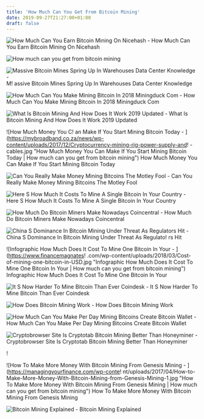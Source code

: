 ```yaml
---
title: 'How Much Can You Get From Bitcoin Mining'
date: 2019-09-27T21:27:00+01:00
draft: false
---
```


![How Much Can You Earn Bitcoin Mining On Nicehash - ](https://i.ytimg.com/vi/k7gxHJUlei8/maxresdefault.jpg "How Much Can You Earn Bitcoin Mining On Nicehash | How much can you get from bitcoin mining") How Much Can You Earn Bitcoin Mining On Nicehash

![How much can you get from bitcoin mining](https://coinrevolution.com/wp-content/uploads/2018/11/bitcoin-mining-pool.jpeg "How much can you get from bitcoin mining") 

![Massive Bitcoin Mines Spring Up In Warehouses Data Center Knowledge - ](https://www.datacenterknowledge.com/sites/datacenterknowledge.com/files/styles/article_featured_retina/public/wp-content/uploads/2014/04/knc-sweden-470.jpg?itok=ewzOAt6j "Massive Bitcoin Mines Spring Up In Warehouses Data Center Knowledge | How much can you get from bitcoin mining") M! assive Bitcoin Mines Spring Up In Warehouses Data Center Knowledge

![How Much Can You Make Mining Bitcoin In 2018 Miningduck Com - ](https://miningduck.com/wp-content/uploads/2018/04/how-much-can-you-earn-mining-bitcoin.png "How Much Can You Make Mining Bitcoin In 2018 Miningduck Com | How much can you get from bitcoin mining") How Much Can You Make Mining Bitcoin In 2018 Miningduck Com

![What Is Bitcoin Mining And How Does It Work 2019 Updated - ](https://www.buybitcoinworldwide.com/wp-content/uploads/2017/02/bitcoin-mining-300x169.gif "What Is Bitcoin Mining And How Does It Work 2019 Updated | How much can you get from bitcoin mining") What Is Bitcoin Mining And How Does It Work 2019 Updated

![How Much Money You C!   an Make If You Start Mining Bitcoin Today - ](https://mybroadband.co.za/news/wp-content/uploads/2017/12/Cryptocurrency-mining-rig-power-supply-and!   -cables.jpg "How Much Money You Can Make If You Start Mining Bitcoin Today | How much can you get from bitcoin mining") How Much Money You Can Make If You Start Mining Bitcoin Today

![Can You Really Make Money Mining Bitcoins The Motley Fool - ](https://g.foolcdn.com/image/?url=https%3A%2F%2Fg.foolcdn.com%2Feditorial%2Fimages%2F467494%2Fpickaxe-and-silver-coin-with-bitcoin-symbol-on-it-lying-on-a-pile-of-coal-bitcoin-mining-cryptocurrency.jpg&w=700&op=resize "Can You Really Make Money Mining Bitcoins The Motley Fool | How much can you get from bitcoin mining") Can You Really Make Money Mining Bitcoins The Motley Fool

![Here S How Much It Costs To Mine A Single Bitcoin In Your Country - ](https://s.marketwatch.com/public/resources/images/MW-GE934_bitcoi_NS_20180306125301.jpg "Here S!    How Much It Costs To Mine A Single Bitcoin In Your Country | How much can you get from bitcoin mining") Here S How Much It Costs To Mine A Single Bitcoin In Your Country

![How Much Do Bitcoin Miners Make Nowadays Coincentral - ](https://coincentral.com/wp-content/uploads/2019/04/bitcoin-miners-make-874x437.png "How Much Do Bitcoin Miners Make Nowadays Coincentral | How much can you get from bitcoin mining") How Much Do Bitcoin Miners Make Nowadays Coincentral

![China S Dominance In Bitcoin Mining Under Threat As Regulators Hit - ](https://cms.qz.com/wp-content/uploads/2018/01/bitmain_105-e1515137334211.jpg?quality=75&strip=all&w=410&h=230.584 "China S Dominance In Bitcoin Mining Under Threat As Regulators Hit | How much can you get from bitcoin mining") China S Dominance In Bitcoin Mining Under Threat As Regulato! rs Hit

![Infographic How Much Does It Cost To Mine One Bitcoin In Your - ](https://www.financemagnates!   .com/wp-content/uploads/2018/03/Cost-of-mining-one-bitcoin-in-USD.jpg "Infographic How Much Does It Cost To Mine One Bitcoin In Your | How much can you get from bitcoin mining") Infographic How Much Does It Cost To Mine One Bitcoin In Your

![It S Now Harder To Mine Bitcoin Than Ever Coindesk - ](https://static.coindesk.com/wp-content/uploads/2019/05/mining_bitcoins_flickr-860x430.jpg "It S Now Harder To Mine Bitcoin Than Ever Coindesk | How much can you get from bitcoin mining") It S Now Harder To Mine Bitcoin Than Ever Coindesk

![How Does Bitcoin Mining Work - ](https://www.investopedia.com/thmb/DGX62f_oGppzrVUIpsVxYYT-nzE=/723x680/filters:no_upscale():max_bytes(150000):strip_icc()/64_digit_corrected-5bfd7148c9e77c00517ebbac "H!   ow Does Bitcoin Mining Work | How much can you get from bitcoin mining") How Does Bitcoin Mining Work

![How Much Can You Make Per Day Mining Bitcoins Create Bitcoin Wallet - ](https://cdn-images-1.medium.com/max/1600/1*KCjjkI2E8GEF464dLhWNDA.jpeg "How Much Can You Make Per Day Mining Bitcoins Create Bitcoin Wallet | How much can you get from bitcoin mining") How Much Can You Make Per Day Mining Bitcoins Create Bitcoin Wallet

![Cryptobrowser Site Is Cryptotab Bitcoin Mining Better Than Honeyminer - ](https://bitcoinexchangeguide.com/wp-content/uploads/2018/09/CryptoBrowser-SIte-Review-Is-CryptoTab-Web-Browser-Mining-For-Bitcoin-Legit.jpg "Cryptobrowser Site Is Cryptotab Bitcoin Mining Better Than Honeyminer | How much can you get from bitcoin mining") Cryptobrowser Site Is Cryptotab Bitcoin Mining Better Than Honeyminer

!

![How To Make More Money With Bitcoin Mining From Genesis Mining - ](https://managingyourfinance.com/wp-conte!   nt/uploads/2017/04/How-to-Make-More-Money-With-Bitcoin-Mining-from-Genesis-Mining-1.jpg "How To Make More Money With Bitcoin Mining From Genesis Mining | How much can you get from bitcoin mining") How To Make More Money With Bitcoin Mining From Genesis Mining

![Bitcoin Mining Explained - ](https://www.investopedia.com/thmb/Tm3r0q6DeLU2w69h0pr7MFSVmL0=/660x513/filters:no_upscale():max_bytes(150000):strip_icc()/BlockReward-5c0ad88946e0fb0001af7198.png "Bitcoin Mining Explained | How much can you get from bitcoin mining") Bitcoin Mining Explained